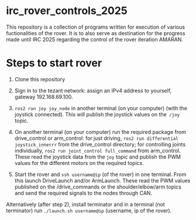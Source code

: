 # irc_rover_controls_2025
This repository is a collection of programs written for execution of various fuctionalities of the rover. It is to also serve as destination for the progress made until IRC 2025 regarding the control of the rover iteration AMARAN.

# Steps to start rover

1. Clone this repository

2. Sign in to the tezant network: assign an IPv4 address to yourself, gateway 192.168.69.100.

3. `ros2 run joy joy_node` in another terminal (on your computer) (with the joystick connected). This will publish the joystick values on the` /joy` topic.

4. On another terminal (on your computer) run the required package from drive_control or arm_control: for just driving, `ros2 run differential joystick_innerrr` from the drive_control directory; for controlling joints individually, `ros2 run joint_control full_command` from arm_control. These read the joystick data from the `joy` topic and publish the PWM values for the different motors on the required topics.
 
5. Start the rover and `ssh username@ip` (of the rover) in one terminal. From this launch DriveLaunch and/or ArmLaunch. These read the PWM values published on the /drive_commands or the shoulder/elbow/arm topics and send the required signals to the nodes through CAN.

Alternatively (after step 2), install terminator and in a terminal (not terminator) run `./launch.sh username@ip` (username, ip of the rover). 